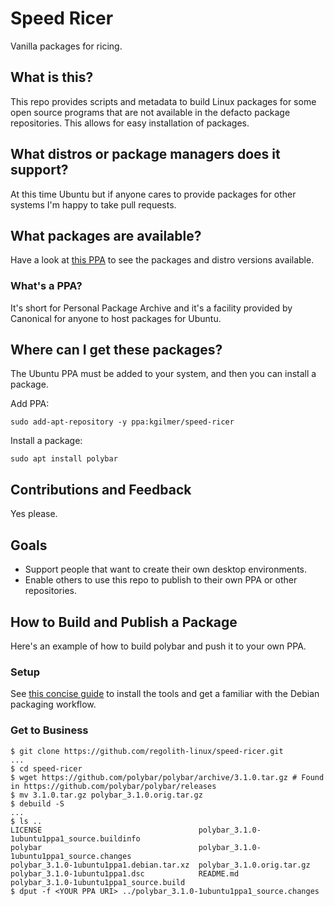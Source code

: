# Speed Ricer

Vanilla packages for ricing.

## What is this?

This repo provides scripts and metadata to build Linux packages for some open source programs that are not available in the defacto package repositories.  This allows for easy installation of packages. 

## What distros or package managers does it support?

At this time Ubuntu but if anyone cares to provide packages for other systems I'm happy to take pull requests.

## What packages are available?

Have a look at [this PPA](https://launchpad.net/~kgilmer/+archive/ubuntu/speed-ricer) to see the packages and distro versions available.

### What's a PPA?

It's short for Personal Package Archive and it's a facility provided by Canonical for anyone to host packages for Ubuntu.

## Where can I get these packages?

The Ubuntu PPA must be added to your system, and then you can install a package.

Add PPA:
```
sudo add-apt-repository -y ppa:kgilmer/speed-ricer
```

Install a package:
```
sudo apt install polybar
```

## Contributions and Feedback

Yes please.

## Goals

* Support people that want to create their own desktop environments.
* Enable others to use this repo to publish to their own PPA or other repositories.

## How to Build and Publish a Package

Here's an example of how to build polybar and push it to your own PPA.

### Setup

See [this concise guide](https://wiki.debian.org/BuildingTutorial) to install the tools and get a familiar with the Debian packaging workflow.

### Get to Business

```
$ git clone https://github.com/regolith-linux/speed-ricer.git
...
$ cd speed-ricer
$ wget https://github.com/polybar/polybar/archive/3.1.0.tar.gz # Found in https://github.com/polybar/polybar/releases
$ mv 3.1.0.tar.gz polybar_3.1.0.orig.tar.gz
$ debuild -S
...
$ ls ..
LICENSE                                   polybar_3.1.0-1ubuntu1ppa1_source.buildinfo
polybar                                   polybar_3.1.0-1ubuntu1ppa1_source.changes
polybar_3.1.0-1ubuntu1ppa1.debian.tar.xz  polybar_3.1.0.orig.tar.gz
polybar_3.1.0-1ubuntu1ppa1.dsc            README.md
polybar_3.1.0-1ubuntu1ppa1_source.build
$ dput -f <YOUR PPA URI> ../polybar_3.1.0-1ubuntu1ppa1_source.changes
```